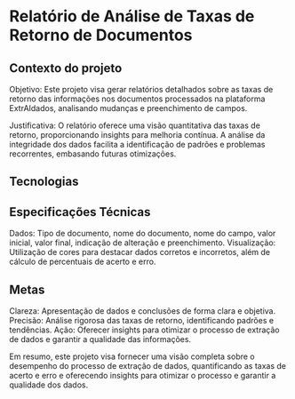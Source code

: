 # Relatório de Análise de Taxas de Retorno de Documentos

## Contexto do projeto

Objetivo: Este projeto visa gerar relatórios detalhados sobre as taxas de retorno das informações nos documentos processados na plataforma ExtrAIdados, analisando mudanças e preenchimento de campos.

Justificativa: O relatório oferece uma visão quantitativa das taxas de retorno, proporcionando insights para melhoria contínua. A análise da integridade dos dados facilita a identificação de padrões e problemas recorrentes, embasando futuras otimizações.


## Tecnologias


## Especificações Técnicas 

Dados: Tipo de documento, nome do documento, nome do campo, valor inicial, valor final, indicação de alteração e preenchimento.
Visualização: Utilização de cores para destacar dados corretos e incorretos, além de cálculo de percentuais de acerto e erro.

## Metas

Clareza: Apresentação de dados e conclusões de forma clara e objetiva.
Precisão: Análise rigorosa das taxas de retorno, identificando padrões e tendências.
Ação: Oferecer insights para otimizar o processo de extração de dados e garantir a qualidade das informações.

Em resumo, este projeto visa fornecer uma visão completa sobre o desempenho do processo de extração de dados, quantificando as taxas de acerto e erro e oferecendo insights para otimizar o processo e garantir a qualidade dos dados.




